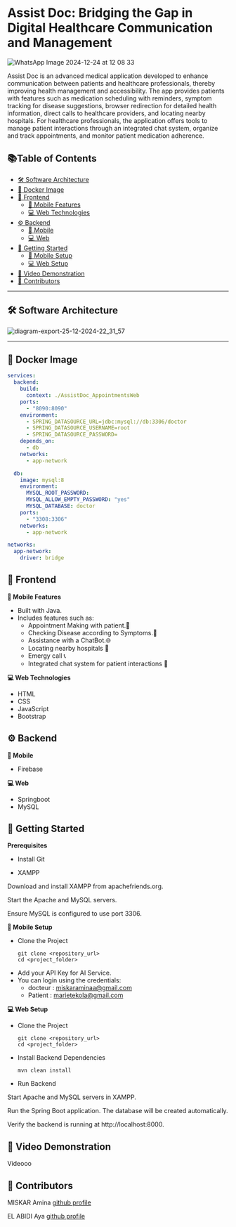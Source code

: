 # **Assist Doc: Bridging the Gap in Digital Healthcare Communication and Management**

![WhatsApp Image 2024-12-24 at 12 08 33](https://github.com/user-attachments/assets/5fe41324-f6d0-4e2e-9801-c009b9079841)

Assist Doc is an advanced medical application developed to enhance communication between patients and
healthcare professionals, thereby improving health management and accessibility. The app provides patients
with features such as medication scheduling with reminders, symptom tracking for disease suggestions, browser
redirection for detailed health information, direct calls to healthcare providers, and locating nearby hospitals. For
healthcare professionals, the application offers tools to manage patient interactions through an integrated chat
system, organize and track appointments, and monitor patient medication adherence.

## 📚**Table of Contents**
- [🛠️ Software Architecture](#-software-architecture)
- [🐳 Docker Image](#-docker-image)
- [🎨 Frontend](#-frontend)
  - [📱 Mobile Features](#-mobile-features)
  - [💻 Web Technologies](#-web-technologies)
- [⚙️ Backend](#-backend)
  - [📱 Mobile](#-mobile)
  - [💻 Web](#-web)
- [🚀 Getting Started](#-getting-started)
  - [📱 Mobile Setup](#mobile-setup)
  - [💻 Web Setup](#web-setup)
- [🎥 Video Demonstration](#-video-demonstration)
- [🤝 Contributors](#-contributors)

---

## 🛠️ Software Architecture
![diagram-export-25-12-2024-22_31_57](https://github.com/user-attachments/assets/9869cc95-157d-46df-a89c-b9499177dc4f)

---

## 🐳 Docker Image

```yaml
services:
  backend:
    build:
      context: ./AssistDoc_AppointmentsWeb
    ports:
      - "8090:8090"
    environment:
      - SPRING_DATASOURCE_URL=jdbc:mysql://db:3306/doctor
      - SPRING_DATASOURCE_USERNAME=root
      - SPRING_DATASOURCE_PASSWORD=
    depends_on:
      - db
    networks:
      - app-network

  db:
    image: mysql:8
    environment:
      MYSQL_ROOT_PASSWORD:
      MYSQL_ALLOW_EMPTY_PASSWORD: "yes"
      MYSQL_DATABASE: doctor
    ports:
      - "3308:3306"
    networks:
      - app-network

networks:
  app-network:
    driver: bridge
```


## 🎨 Frontend

**📱 Mobile Features**
- Built with Java.
- Includes features such as:
     - Appointment Making with patient.📅
     - Checking Disease according to Symptoms.💊
     - Assistance with a ChatBot.🌐
     - Locating nearby hospitals 🏨
     - Emergy call 📞
     - Integrated chat system for patient interactions 💬

**💻 Web Technologies**
- HTML
- CSS
- JavaScript
- Bootstrap

## ⚙️ Backend 

**📱 Mobile**
- Firebase

**💻 Web**
- Springboot
- MySQL

## 🚀 Getting Started
**Prerequisites**

- Install Git

- XAMPP

Download and install XAMPP from apachefriends.org.

Start the Apache and MySQL servers.

Ensure MySQL is configured to use port 3306.

**📱 Mobile Setup**
- Clone the Project
  ```
  git clone <repository_url>
  cd <project_folder>
  ```
- Add your API Key for AI Service.
- You can login using the credentials:
   - docteur :  miskaraminaa@gmail.com
   - Patient :  marietekola@gmail.com


**💻 Web Setup**

- Clone the Project
  ```
  git clone <repository_url>
  cd <project_folder>
  ```

- Install Backend Dependencies
  ```
  mvn clean install
  ```
  
- Run Backend

Start Apache and MySQL servers in XAMPP.

Run the Spring Boot application. The database will be created automatically.

Verify the backend is running at http://localhost:8000.

## 🎥 Video Demonstration
Videooo

## 🤝 Contributors

MISKAR Amina  [github profile](https://github.com/miskaraminaa)

EL ABIDI Aya  [github profile](https://github.com/yaelaya)
